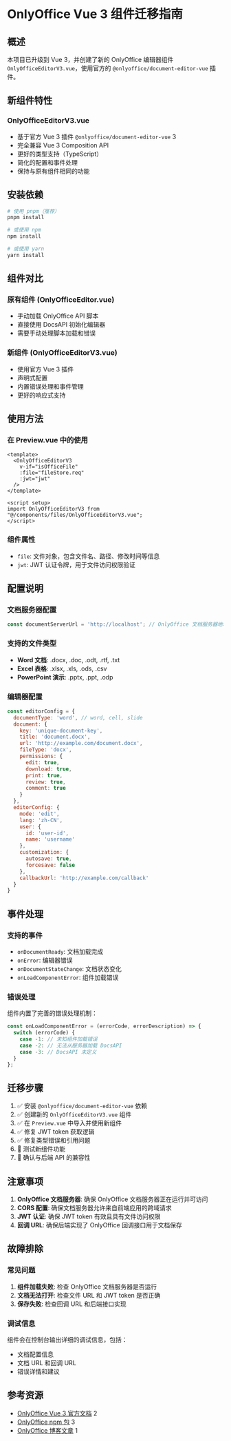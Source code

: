# OnlyOffice Vue 3 组件迁移指南

## 概述

本项目已升级到 Vue 3，并创建了新的 OnlyOffice 编辑器组件 `OnlyOfficeEditorV3.vue`，使用官方的 `@onlyoffice/document-editor-vue` 插件。

## 新组件特性

### OnlyOfficeEditorV3.vue

- 基于官方 Vue 3 插件 `@onlyoffice/document-editor-vue` <mcreference link="https://www.npmjs.com/package/@onlyoffice/document-editor-vue" index="3">3</mcreference>
- 完全兼容 Vue 3 Composition API
- 更好的类型支持（TypeScript）
- 简化的配置和事件处理
- 保持与原有组件相同的功能

## 安装依赖

```bash
# 使用 pnpm（推荐）
pnpm install

# 或使用 npm
npm install

# 或使用 yarn
yarn install
```

## 组件对比

### 原有组件 (OnlyOfficeEditor.vue)
- 手动加载 OnlyOffice API 脚本
- 直接使用 DocsAPI 初始化编辑器
- 需要手动处理脚本加载和错误

### 新组件 (OnlyOfficeEditorV3.vue)
- 使用官方 Vue 3 插件
- 声明式配置
- 内置错误处理和事件管理
- 更好的响应式支持

## 使用方法

### 在 Preview.vue 中的使用

```vue
<template>
  <OnlyOfficeEditorV3
    v-if="isOfficeFile"
    :file="fileStore.req"
    :jwt="jwt"
  />
</template>

<script setup>
import OnlyOfficeEditorV3 from "@/components/files/OnlyOfficeEditorV3.vue";
</script>
```

### 组件属性

- `file`: 文件对象，包含文件名、路径、修改时间等信息
- `jwt`: JWT 认证令牌，用于文件访问权限验证

## 配置说明

### 文档服务器配置

```javascript
const documentServerUrl = 'http://localhost'; // OnlyOffice 文档服务器地址
```

### 支持的文件类型

- **Word 文档**: .docx, .doc, .odt, .rtf, .txt
- **Excel 表格**: .xlsx, .xls, .ods, .csv  
- **PowerPoint 演示**: .pptx, .ppt, .odp

### 编辑器配置

```javascript
const editorConfig = {
  documentType: 'word', // word, cell, slide
  document: {
    key: 'unique-document-key',
    title: 'document.docx',
    url: 'http://example.com/document.docx',
    fileType: 'docx',
    permissions: {
      edit: true,
      download: true,
      print: true,
      review: true,
      comment: true
    }
  },
  editorConfig: {
    mode: 'edit',
    lang: 'zh-CN',
    user: {
      id: 'user-id',
      name: 'username'
    },
    customization: {
      autosave: true,
      forcesave: false
    },
    callbackUrl: 'http://example.com/callback'
  }
}
```

## 事件处理

### 支持的事件

- `onDocumentReady`: 文档加载完成
- `onError`: 编辑器错误
- `onDocumentStateChange`: 文档状态变化
- `onLoadComponentError`: 组件加载错误

### 错误处理

组件内置了完善的错误处理机制：

```javascript
const onLoadComponentError = (errorCode, errorDescription) => {
  switch (errorCode) {
    case -1: // 未知组件加载错误
    case -2: // 无法从服务器加载 DocsAPI
    case -3: // DocsAPI 未定义
  }
};
```

## 迁移步骤

1. ✅ 安装 `@onlyoffice/document-editor-vue` 依赖
2. ✅ 创建新的 `OnlyOfficeEditorV3.vue` 组件
3. ✅ 在 `Preview.vue` 中导入并使用新组件
4. ✅ 修复 JWT token 获取逻辑
5. ✅ 修复类型错误和引用问题
6. 🔄 测试新组件功能
7. 🔄 确认与后端 API 的兼容性

## 注意事项

1. **OnlyOffice 文档服务器**: 确保 OnlyOffice 文档服务器正在运行并可访问
2. **CORS 配置**: 确保文档服务器允许来自前端应用的跨域请求
3. **JWT 认证**: 确保 JWT token 有效且具有文件访问权限
4. **回调 URL**: 确保后端实现了 OnlyOffice 回调接口用于文档保存

## 故障排除

### 常见问题

1. **组件加载失败**: 检查 OnlyOffice 文档服务器是否运行
2. **文档无法打开**: 检查文件 URL 和 JWT token 是否正确
3. **保存失败**: 检查回调 URL 和后端接口实现

### 调试信息

组件会在控制台输出详细的调试信息，包括：
- 文档配置信息
- 文档 URL 和回调 URL
- 错误详情和建议

## 参考资源

- [OnlyOffice Vue 3 官方文档](https://api.onlyoffice.com/docs/docs-api/get-started/frontend-frameworks/vue/) <mcreference link="https://api.onlyoffice.com/docs/docs-api/get-started/frontend-frameworks/vue/" index="2">2</mcreference>
- [OnlyOffice npm 包](https://www.npmjs.com/package/@onlyoffice/document-editor-vue) <mcreference link="https://www.npmjs.com/package/@onlyoffice/document-editor-vue" index="3">3</mcreference>
- [OnlyOffice 博客文章](https://www.onlyoffice.com/blog/2022/10/deploy-onlyoffice-docs-on-react-angular-and-vue) <mcreference link="https://www.onlyoffice.com/blog/2022/10/deploy-onlyoffice-docs-on-react-angular-and-vue" index="1">1</mcreference>